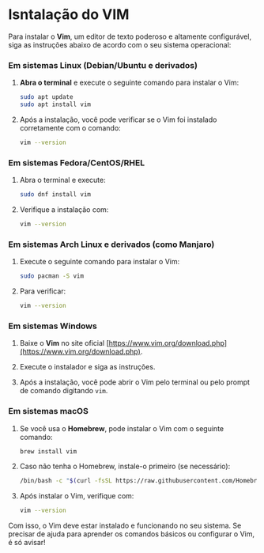 # Isntalação do VIM

Para instalar o **Vim**, um editor de texto poderoso e altamente configurável, siga as instruções abaixo de acordo com o seu sistema operacional:

### **Em sistemas Linux (Debian/Ubuntu e derivados)**

1. **Abra o terminal** e execute o seguinte comando para instalar o Vim:

   ```bash
   sudo apt update
   sudo apt install vim
   ```

2. Após a instalação, você pode verificar se o Vim foi instalado corretamente com o comando:

   ```bash
   vim --version
   ```

### **Em sistemas Fedora/CentOS/RHEL**

1. Abra o terminal e execute:

   ```bash
   sudo dnf install vim
   ```

2. Verifique a instalação com:

   ```bash
   vim --version
   ```

### **Em sistemas Arch Linux e derivados (como Manjaro)**

1. Execute o seguinte comando para instalar o Vim:

   ```bash
   sudo pacman -S vim
   ```

2. Para verificar:

   ```bash
   vim --version
   ```

### **Em sistemas Windows**

1. Baixe o **Vim** no site oficial [https://www.vim.org/download.php](https://www.vim.org/download.php).
   
2. Execute o instalador e siga as instruções.

3. Após a instalação, você pode abrir o Vim pelo terminal ou pelo prompt de comando digitando `vim`.

### **Em sistemas macOS**

1. Se você usa o **Homebrew**, pode instalar o Vim com o seguinte comando:

   ```bash
   brew install vim
   ```

2. Caso não tenha o Homebrew, instale-o primeiro (se necessário):

   ```bash
   /bin/bash -c "$(curl -fsSL https://raw.githubusercontent.com/Homebrew/install/HEAD/install.sh)"
   ```

3. Após instalar o Vim, verifique com:

   ```bash
   vim --version
   ```

Com isso, o Vim deve estar instalado e funcionando no seu sistema. Se precisar de ajuda para aprender os comandos básicos ou configurar o Vim, é só avisar!